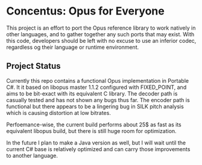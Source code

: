 # Concentus: Opus for Everyone

This project is an effort to port the Opus reference library to work natively in other languages, and to gather together any such ports that may exist. With this code, developers should be left with no excuse to use an inferior codec, regardless og their language or runtime environment.

## Project Status

Currently this repo contains a functional Opus implementation in Portable C#. It it based on libopus master 1.1.2 configured with FIXED_POINT, and aims to be bit-exact with its equivalent C library. The decoder path is casually tested and has not shown any bugs thus far. The encoder path is functional but there appears to be a lingering bug in SILK pitch analysis which is causing distortion at low bitrates.

Perfoemance-wise, the current build performs about 25$ as fast as its equivalent libopus build, but there is still huge room for optimization.

In the future I plan to make a Java version as well, but I will wait until the current C# base is relatively optimized and can carry those improvements to another language.
